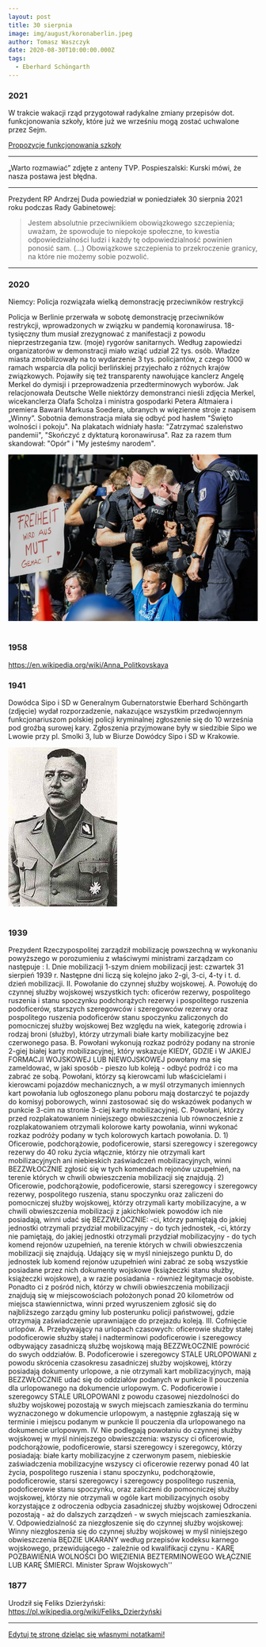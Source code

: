 ```yaml
---
layout: post
title: 30 sierpnia
image: img/august/koronaberlin.jpeg
author: Tomasz Waszczyk
date: 2020-08-30T10:00:00.000Z
tags:
  - Eberhard Schöngarth
---
```


### 2021

W  trakcie  wakacji  rząd  przygotował  radykalne zmiany  przepisów  dot.  funkcjonowania  szkoły, które już we wrześniu mogą zostać uchwalone przez Sejm.

<a href="./documents/august/ulotka-a6_wolna_szkola.pdf" target="_blank">Propozycje funkcjonowania szkoły</a>

---

„Warto rozmawiać” zdjęte z anteny TVP. Pospieszalski: Kurski mówi, że nasza postawa jest błędna.

---

Prezydent RP Andrzej Duda powiedział w poniedziałek 30 sierpnia 2021 roku podczas Rady Gabinetowej:

> Jestem absolutnie przeciwnikiem obowiązkowego szczepienia; uważam, że spowoduje to niepokoje społeczne, to kwestia odpowiedzialności ludzi i każdy tę odpowiedzialność powinien ponosić sam. (...) Obowiązkowe szczepienia to przekroczenie granicy, na które nie możemy sobie pozwolić.

---

### 2020

Niemcy: Policja rozwiązała wielką demonstrację przeciwników restrykcji

Policja w Berlinie przerwała w sobotę demonstrację przeciwników restrykcji, wprowadzonych w związku w pandemią koronawirusa. 18-tysięczny tłum musiał zrezygnować z manifestacji z powodu nieprzestrzegania tzw. (moje) rygorów sanitarnych.
Według zapowiedzi organizatorów w demonstracji miało wziąć udział 22 tys. osób. Władze miasta zmobilizowały na to wydarzenie 3 tys. policjantów, z czego 1000 w ramach wsparcia dla policji berlińskiej przyjechało z różnych krajów związkowych.
Pojawiły się też transparenty nawołujące kanclerz Angelę Merkel do dymisji i przeprowadzenia przedterminowych wyborów. Jak relacjonowała Deutsche Welle niektórzy demonstranci nieśli zdjęcia Merkel, wicekanclerza Olafa Scholza i ministra gospodarki Petera Altmaiera i premiera Bawarii Markusa Soedera, ubranych w więzienne stroje z napisem „Winny”.
Sobotnia demonstracja miała się odbyć pod hasłem "Święto wolności i pokoju".
Na plakatach widniały hasła: "Zatrzymać szaleństwo pandemii", "Skończyć z dyktaturą koronawirusa". Raz za razem tłum skandował: "Opór" i "My jesteśmy narodem".

<img src="./img/august/koronaberlin.jpeg"><br><br>

### 1958

https://en.wikipedia.org/wiki/Anna_Politkovskaya

### 1941

Dowódca Sipo i SD w Generalnym Gubernatorstwie Eberhard Schöngarth (zdjęcie) wydał rozporzadzenie, nakazujące wszystkim przedwojennym funkcjonariuszom polskiej policji kryminalnej zgłoszenie się do 10 września pod groźbą surowej kary. Zgłoszenia przyjmowane były w siedzibie Sipo we Lwowie przy pl. Smolki 3, lub w Biurze Dowódcy Sipo i SD w Krakowie.

<img src="./img/august/eberhart.jpg"><br><br>

### 1939

Prezydent Rzeczypospolitej zarządził mobilizację powszechną w wykonaniu powyższego w porozumieniu z właściwymi ministrami zarządzam co następuje :
I. Dnie mobilizacji
1-szym dniem mobilizacji jest: czwartek 31 sierpień 1939 r. Następne dni liczą się kolejno jako 2-gi, 3-ci, 4-ty i t. d. dzień mobilizacji.
II. Powołanie do czynnej służby wojskowej.
A. Powołuję do czynnej służby wojskowej wszystkich tych:
oficerów rezerwy, pospolitego ruszenia i stanu spoczynku
podchorążych rezerwy i pospolitego ruszenia
podoficerów, starszych szeregowców i szeregowców rezerwy oraz pospolitego ruszenia
podoficerów stanu spoczynku
zaliczonych do pomocniczej służby wojskowej
Bez względu na wiek, kategorię zdrowia i rodzaj broni (służby), którzy utrzymali białe karty mobilizacyjne bez czerwonego pasa.
B. Powołani wykonują rozkaz podróży podany na stronie 2-giej białej karty mobilizacyjnej, który wskazuje KIEDY, GDZIE i W JAKIEJ FORMACJI WOJSKOWEJ LUB NIEWOJSKOWEJ powołany ma się zameldować, w jaki sposób - pieszo lub koleją - odbyć podróż i co ma zabrać ze sobą. Powołani, którzy są kierowcami lub właścicielami i kierowcami pojazdów mechanicznych, a w myśl otrzymanych imiennych kart powołania lub ogłoszonego planu poboru mają dostarczyć te pojazdy do komisyj poborowych, winni zastosować się do wskazówek podanych w punkcie 3-cim na stronie 3-ciej karty mobilizacyjnej.
C. Powołani, którzy przed rozplakatowaniem niniejszego obwieszczenia lub równocześnie z rozplakatowaniem otrzymali kolorowe karty powołania, winni wykonać rozkaz podróży podany w tych kolorowych kartach powołania.
D. 1) Oficerowie, podchorążowie, podoficerowie, starsi szeregowcy i szeregowcy rezerwy do 40 roku życia włącznie, którzy nie otrzymali kart mobilizacyjnych ani niebieskich zaświadczeń mobilizacyjnych, winni BEZZWŁOCZNIE zgłosić się w tych komendach rejonów uzupełnień, na terenie których w chwili obwieszczenia mobilizacji się znajdują.
2) Oficerowie, podchorążowie, podoficerowie, starsi szeregowcy i szeregowcy rezerwy, pospolitego ruszenia, stanu spoczynku oraz zaliczeni do pomocniczej służby wojskowej, którzy otrzymali karty mobilizacyjne, a w chwili obwieszczenia mobilizacji z jakichkolwiek powodów ich nie posiadają, winni udać się BEZZWŁOCZNIE: -ci, którzy pamiętają do jakiej jednostki otrzymali przydział mobilizacyjny - do tych jednostek, -ci, którzy nie pamiętają, do jakiej jednostki otrzymali przydział mobilizacyjny - do tych komend rejonów uzupełnień, na terenie których w chwili obwieszczenia mobilizacji się znajdują. Udający się w myśl niniejszego punktu D, do jednostek lub komend rejonów uzupełnień wini zabrać ze sobą wszystkie posiadane przez nich dokumenty wojskowe (książeczki stanu służby, książeczki wojskowe), a w razie posiadania - również legitymacje osobiste. Ponadto ci z pośród nich, którzy w chwili obwieszczenia mobilizacji znajdują się w miejscowościach położonych ponad 20 kilometrów od miejsca stawiennictwa, winni przed wyruszeniem zgłosić się do najbliższego zarządu gminy lub posterunku policji państwowej, gdzie otrzymają zaświadczenie uprawniające do przejazdu koleją.
III. Cofnięcie urlopów.
A. Przebywający na urlopach czasowych:
oficerowie służby stałej
podoficerowie służby stałej i nadterminowi
podoficerowie i szeregowcy odbywający zasadniczą służbę wojskową mają BEZZWŁOCZNIE powrócić do swych oddziałów.
B. Podoficerowie i szeregowcy STALE URLOPOWANI z powodu skrócenia czasokresu zasadniczej służby wojskowej, którzy posiadają dokumenty urlopowe, a nie otrzymali kart mobilizacyjnych, mają BEZZWŁOCZNIE udać się do oddziałów podanych w punkcie II pouczenia dla urlopowanego na dokumencie urlopowym.
C. Podoficerowie i szeregowcy STALE URLOPOWANI z powodu czasowej niezdolności do służby wojskowej pozostają w swych miejscach zamieszkania do terminu wyznaczonego w dokumencie urlopowym, a następnie zgłaszają się w terminie i miejscu podanym w punkcie II pouczenia dla urlopowanego na dokumencie urlopowym.
IV. Nie podlegają powołaniu do czynnej służby wojskowej w myśl niniejszego obwieszczenia:
wszyscy ci oficerowie, podchorążowie, podoficerowie, starsi szeregowcy i szeregowcy, którzy posiadają:
białe karty mobilizacyjne z czerwonym pasem,
niebieskie zaświadczenia mobilizacyjne
wszyscy ci oficerowie rezerwy ponad 40 lat życia, pospolitego ruszenia i stanu spoczynku, podchorążowie, podoficerowie, starsi szeregowcy i szeregowcy pospolitego ruszenia, podoficerowie stanu spoczynku, oraz zaliczeni do pomocniczej służby wojskowej, którzy nie otrzymali w ogóle kart mobilizacyjnych
osoby korzystające z odroczenia odbycia zasadniczej służby wojskowej
Odroczeni pozostają - aż do dalszych zarządzeń - w swych miejscach zamieszkania.
V. Odpowiedzialność za niezgłoszenie się do czynnej służby wojskowej:
Winny niezgłoszenia się do czynnej służby wojskowej w myśl niniejszego obwieszczenia BĘDZIE UKARANY według przepisów kodeksu karnego wojskowego, przewidującego - zależnie od kwalifikacji czynu - KARĘ POZBAWIENIA WOLNOŚCI DO WIĘZIENIA BEZTERMINOWEGO WŁĄCZNIE LUB KARĘ ŚMIERCI.
Minister Spraw Wojskowych''

### 1877

Urodził się Feliks Dzierżyński: <https://pl.wikipedia.org/wiki/Feliks_Dzierżyński>

---

<a href="https://github.com/TomaszWaszczyk/historia.waszczyk.com/edit/master/src/content/august-30.md" target="_blank">Edytuj tę stronę dzieląc się własnymi notatkami!</a>
